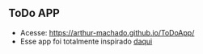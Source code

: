 ## ToDo APP

- Acesse: https://arthur-machado.github.io/ToDoApp/
- Esse app foi totalmente inspirado [daqui](https://www.youtube.com/watch?v=Ttf3CEsEwMQ)
